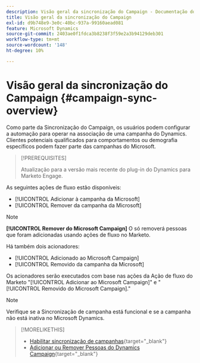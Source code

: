 ```yaml
---
description: Visão geral da sincronização do Campaign - Documentação do Marketo - Documentação do produto
title: Visão geral da sincronização do Campaign
exl-id: d9b748e9-3e0c-40bc-937a-99160aead081
feature: Microsoft Dynamics
source-git-commit: 2403ae0f1fdca3b8238f3f59e2a3b94129deb301
workflow-type: tm+mt
source-wordcount: '148'
ht-degree: 10%

---
```


# Visão geral da sincronização do Campaign {#campaign-sync-overview}

Como parte da Sincronização do Campaign, os usuários podem configurar a automação para operar na associação de uma campanha do Dynamics. Clientes potenciais qualificados para comportamentos ou demografia específicos podem fazer parte das campanhas do Microsoft.

>[!PREREQUISITES]
>
>Atualização para a versão mais recente do plug-in do Dynamics para Marketo Engage.

As seguintes ações de fluxo estão disponíveis:

* [!UICONTROL Adicionar à campanha da Microsoft]
* [!UICONTROL Remover da campanha da Microsoft]

>[!NOTE]
>
>**[!UICONTROL Remover do Microsoft Campaign]** O só removerá pessoas que foram adicionadas usando ações de fluxo no Marketo.

Há também dois acionadores:

* [!UICONTROL Adicionado ao Microsoft Campaign]
* [!UICONTROL Removido da campanha da Microsoft]

Os acionadores serão executados com base nas ações da Ação de fluxo do Marketo &quot;[!UICONTROL Adicionar ao Microsoft Campaign]&quot; e &quot;[!UICONTROL Removido do Microsoft Campaign].&quot;

>[!NOTE]
>
>Verifique se a Sincronização de campanha está funcional e se a campanha não está inativa no Microsoft Dynamics.

>[!MORELIKETHIS]
>
>* [Habilitar sincronização de campanhas](/help/marketo/product-docs/crm-sync/microsoft-dynamics-sync/microsoft-dynamics-sync-details/enable-campaign-sync.md){target="_blank"}
>* [Adicionar ou Remover Pessoas do Dynamics Campaign](/help/marketo/product-docs/core-marketo-concepts/smart-campaigns/microsoft-dynamics-flow-actions/add-or-remove-people-from-your-dynamics-campaign.md){target="_blank"}
